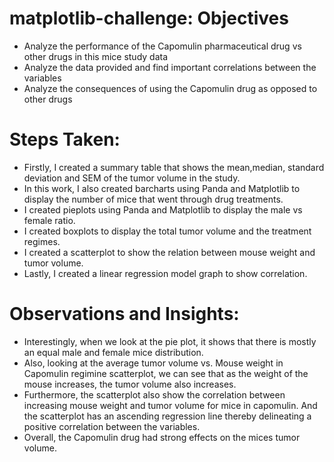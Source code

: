 # matplotlib-challenge: Objectives
* Analyze the performance of the Capomulin pharmaceutical drug vs other drugs in this mice study data
* Analyze the data provided and find important correlations between the variables
* Analyze the consequences of using the Capomulin drug as opposed to other drugs

# Steps Taken:
* Firstly, I created a summary table that shows the mean,median, standard deviation and SEM of the tumor volume in the study.
* In this work, I also created barcharts using Panda and Matplotlib to display the number of mice that went through drug treatments.
* I created pieplots using Panda and Matplotlib to display the male vs female ratio.
* I created boxplots to display the total tumor volume and the treatment regimes.
* I created a scatterplot to show the relation between mouse weight and tumor volume.
* Lastly, I created a linear regression model graph to show correlation.

# Observations and Insights:
* Interestingly, when we look at the pie plot, it shows that there is mostly an equal male and female mice distribution.
* Also, looking at the average tumor volume vs. Mouse weight in Capomulin regimine scatterplot, we can see that as the weight of the mouse increases, the tumor volume also increases.
* Furthermore, the scatterplot also show the correlation between increasing mouse weight and tumor volume for mice in capomulin. And the scatterplot has an ascending regression line thereby delineating a positive correlation between the variables.
* Overall, the Capomulin drug had strong effects on the mices tumor volume.

